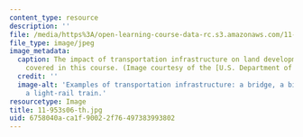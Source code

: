 ```yaml
---
content_type: resource
description: ''
file: /media/https%3A/open-learning-course-data-rc.s3.amazonaws.com/11-953-comparative-land-use-and-transportation-planning-spring-2006/6758040aca1f90022f76497383993802_11-953s06-th.jpg
file_type: image/jpeg
image_metadata:
  caption: The impact of transportation infrastructure on land development is a topic
    covered in this course. (Image courtesy of the [U.S. Department of Transportation](http://www.dot.gov/).)
  credit: ''
  image-alt: 'Examples of transportation infrastructure: a bridge, a bike path and
    a light-rail train.'
resourcetype: Image
title: 11-953s06-th.jpg
uid: 6758040a-ca1f-9002-2f76-497383993802
---
```


